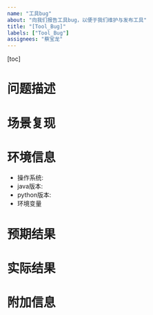 ```yaml
---
name: "工具bug"
about: "向我们报告工具bug，以便于我们维护与发布工具"
title: "[Tool_Bug]"
labels: ["Tool_Bug"]
assignees: "蔡宝龙"
---
```


[toc]

# 问题描述
<!-- 
在这里用清晰、简洁的语言描述问题的现象和影响。 
-->



# 场景复现
<!-- 
详细描述场景复现的步骤，如果问题比较复杂，可以提供截图、视频等辅助说明。 
-->



# 环境信息
<!-- 
环境信息有助于我们细分问题场景
-->
- 操作系统:
- java版本:
- python版本:
- 环境变量



# 预期结果
<!-- 
在这里说明问题出现时的预期结果
-->

# 实际结果
<!-- 
在这里说明问题出现时的实际结果
-->

# 附加信息
<!-- 
在如果有其他可能对解决问题有帮助的信息，可以在这里提供
-->